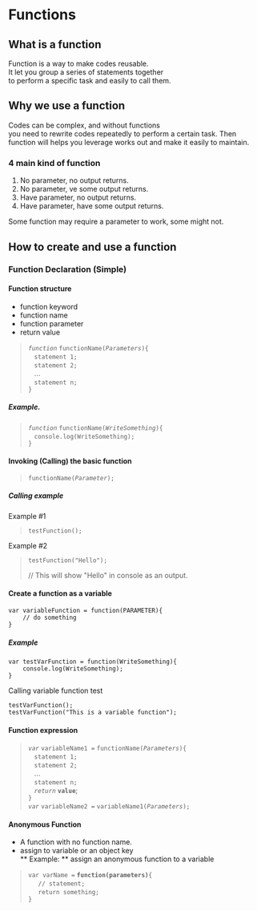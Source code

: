 # Functions


## What is a function
Function is a way to make codes reusable.  
It let you group a series of statements together  
to perform a specific task and easily to call them.

## Why we use a function
Codes can be complex, and without functions  
you need to rewrite codes repeatedly to perform a certain task.
Then function will helps you leverage works out
and make it easily to maintain.


### 4 main kind of function
1. No parameter, no output returns.
2. No parameter,
ve some output returns.
3. Have parameter, no output returns.
4. Have parameter, have some output returns.

Some function may require a parameter to work, some might not.

## How to create and use a function
### Function Declaration (Simple)  
#### Function structure
- function keyword  
- function name  
- function parameter  
- return value  

> *`function`* `functionName(`*`Parameters`*`){`  
> &nbsp;&nbsp;&nbsp;`statement 1;`  
> &nbsp;&nbsp;&nbsp;`statement 2;`  
> &nbsp;&nbsp;&nbsp;...  
> &nbsp;&nbsp;&nbsp;`statement n;`  
>`}`

##### Example.
> *`function`* `functionName(`*`WriteSomething`*`){`  
> &nbsp;&nbsp;&nbsp;`console.log(WriteSomething);`  
>`}`


#### Invoking (Calling) the basic function
> `functionName(`*`Parameter`*`);`


##### Calling example
Example #1
> ```
> testFunction();
> ```

Example #2
> ```
> testFunction("Hello");
> ```
> // This will show "Hello" in console as an output.

#### Create a function as a variable
```
var variableFunction = function(PARAMETER){
    // do something
}
```

##### Example

```
var testVarFunction = function(WriteSomething){
    console.log(WriteSomething);
}
```
Calling variable function test

```    
testVarFunction();
testVarFunction("This is a variable function");
```

#### Function expression

> *`var`* `variableName1 =` `functionName(`*`Parameters`*`){`  
> &nbsp;&nbsp;&nbsp;`statement 1;`  
> &nbsp;&nbsp;&nbsp;`statement 2;`  
> &nbsp;&nbsp;&nbsp;...  
> &nbsp;&nbsp;&nbsp;`statement n;`  
> &nbsp;&nbsp;&nbsp;*`return`* **`value`**;  
>`}`  
> *`var`* `variableName2 =` `variableName1(`*`Parameters`*`);`

#### Anonymous Function
- A function with no function name.
- assign to variable or an object key  
** Example: ** assign an anonymous function to a variable

> `var varName =` **`function(parameters)`**`{`  
> &nbsp;&nbsp;&nbsp;&nbsp;&nbsp;`// statement;`  
> &nbsp;&nbsp;&nbsp;&nbsp;&nbsp;`return something;`  
> `}`
> 